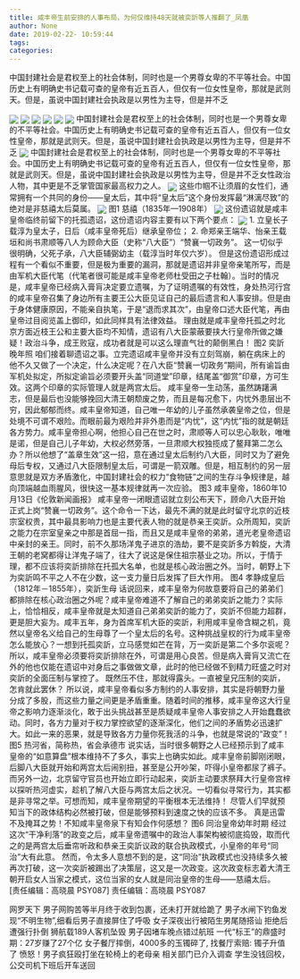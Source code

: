 ```yaml
---
title: 咸丰帝生前安排的人事布局，为何仅维持48天就被奕訢等人推翻了_凤凰
author: None
date: 2019-02-22- 10:59:44
tags: 
categories: 
---
```

中国封建社会是君权至上的社会体制，同时也是一个男尊女卑的不平等社会。中国历史上有明确史书记载可查的皇帝有近五百人，但仅有一位女性皇帝，那就是武则天。但是，虽说中国封建社会执政是以男性为主导，但是并不乏
<!-- more -->
                                
<img align="center" border="0" src="http://p1.ifengimg.com/a/2018_37/b1595fc7af57ef4_size19_w750_h172.gif" />
                                            
<img align="center" border="0" src="http://e0.ifengimg.com/10/2019/0220/44A67C9380A8DBC8C956EC1C449F19B4CD0FC77D_size104_w542_h813.jpeg" />
                                    
<img align="center" border="0" src="http://e0.ifengimg.com/06/2019/0220/61212C4DC3D8106DBC69450E435249FD51FDC1B3_size43_w494_h621.jpeg" />
                            
<img align="center" border="0" src="http://e0.ifengimg.com/04/2019/0220/0A3AF700664D8F32E67493D55BC8DBFD67CDC592_size125_w766_h552.jpeg" />
<img align="center" border="0" src="http://e0.ifengimg.com/02/2019/0220/69EF91E222F72B7F0E1AFCB0FC04F3DC920B32DC_size53_w672_h525.jpeg" />
<img align="center" border="0" src="http://e0.ifengimg.com/01/2019/0220/C641FF7DE0DFB60A10DC60DF233DDAA280D1F25E_size107_w582_h580.jpeg" />
中国封建社会是君权至上的社会体制，同时也是一个男尊女卑的不平等社会。中国历史上有明确史书记载可查的皇帝有近五百人，但仅有一位女性皇帝，那就是武则天。但是，虽说中国封建社会执政是以男性为主导，但是并不乏
<img align="center" border="0" src="http://e0.ifengimg.com/10/2019/0220/CF35532B3118159FB670218F4C63CB81A29995CF_size87_w510_h653.jpeg" />
中国封建社会是君权至上的社会体制，同时也是一个男尊女卑的不平等社会。中国历史上有明确史书记载可查的皇帝有近五百人，但仅有一位女性皇帝，那就是武则天。但是，虽说中国封建社会执政是以男性为主导，但是并不乏女性政治人物，其中更是不乏掌管国家最高权力之人。
<img align="center" border="0" src="http://p2.ifengimg.com/a/2018_37/253d1eccaf46f38_size55_w1667_h104.jpg" />
这些巾帼不让须眉的女性们，通常拥有一个共同的身份——皇太后，其中将“皇太后”这个身份发挥最“淋漓尽致”的绝对是非慈禧太后莫属。
<img align="center" border="0" src="http://p1.ifengimg.com/a/2018_11/77420f5700e6e0e_size856_w800_h1062.jpg" />
图1 慈禧（1835年—1908年）
<img align="center" border="0" src="http://p1.ifengimg.com/a/2018_18/ba96016137d6609_size107_w750_h230.gif" />
这份遗诏就是咸丰皇帝临终前留下的托孤遗诏，这份遗诏内容主要有以下两个要点：
<img align="center" border="0" src="http://p2.ifengimg.com/a/2016/0810/204c433878d5cf9size1_w16_h16.png" />
1. 立皇长子载淳为皇太子，日后（咸丰皇帝死后）继承皇帝位；
2. 命郑亲王端华、怡亲王载垣和尚书肃顺等八人为顾命大臣（史称“八大臣”）“赞襄一切政务”。
这一切似乎很明确，父死子承，八大臣辅弼幼主（载淳当时年仅六岁）。
但是这份遗诏形成过程有一个看似不重要，但是极为重要的漏洞，那就是遗诏并非皇帝亲笔所写，而是由军机大臣代笔（代笔者很可能是咸丰皇帝老师杜受田之子杜翰）。当时的情况是，咸丰皇帝已经病入膏肓决定要立遗嘱，为了证明遗嘱的有效性，身处热河行宫的咸丰皇帝召集了身边所有主要王公大臣见证自己的最后遗言和人事安排。但是由于身体健康原因，不能亲自执笔，于是“退而求其次”，由皇帝口述大臣代笔，再由皇帝过目阅览盖上御印，如此同样具有法律效益。
理由就是咸丰皇帝托孤之时北京方面近枝王公和主要大臣均不知情，遗诏有八大臣蒙蔽要挟大行皇帝所做之嫌疑！政治斗争，成王败寇，成功者就是可以这么理直气壮的颠倒黑白！
图2 奕訢晚年照
咱们接着聊遗诏之事。立完遗诏咸丰皇帝并没有立刻驾崩，躺在病床上的他不久又做了一个决定，什么决定呢？在八大臣“赞襄一切政务”期间，所有谕旨由军机处拟定，所拟定谕旨必须要开头盖“同道堂”印章，结尾盖“御赏”印章，方可生效。这两个印章的实际管理人就是两宫太后。
咸丰皇帝一生动荡，虽然踌躇满志，但是最后也没能够挽回大清王朝颓废之势，而且是每况愈下，内忧外患层出不穷，因此郁郁而终。咸丰皇帝知道，自己唯一年幼的儿子虽然承袭皇帝之位，但是处境不可谓不艰险。而眼前最为艰险并非外患而是“内忧”，这“内忧”指的就是朝廷各方势力。咸丰皇帝担心啊，他担心自己在世之时，肃顺等人可以忠心耿耿，唯唯是诺，但是自己儿子年幼，大权必然旁落，一旦肃顺大权独揽成了鳌拜第二怎么办？所以他想了“盖章生效”这一招，意在通过皇太后制约八大臣，同时又为了避免母后专权，又通过八大臣限制皇太后，可谓是一箭双雕。但是，相互制约的另一层意思就是双方矛盾激化，中国封建社会的权力“食物链”之间的生存斗争规律是，越向顶端越血雨腥风，很快这一基本规律就再一次应验。
图3 咸丰皇帝，1860年10月13日《伦敦新闻画报》
咸丰皇帝一闭眼遗诏就立刻公布天下，顾命八大臣开始正式上岗“赞襄一切政务”。这个命令一下达，最先不满的就是此时留守北京的近枝宗室权贵，其中最具影响力也是主要代表人物的就是恭亲王奕訢。众所周知，奕訢之能力在宗室皇亲之中那是首屈一指，而且又是咸丰皇帝的弟弟，道光老皇帝遗诏中亲封的亲王。同时，前不久那场洋鬼子进京的浩劫，要不是奕訢多方斡旋，大清王朝的老窝都得让洋鬼子端了，往大了说这是保住祖宗基业之功。所以，于情于理，都不应该将奕訢排除在托孤大名单，也就是核心政治圈之外。当时，朝野上下为奕訢鸣不平之人不在少数，这一支力量日后发挥了巨大作用。
图4 孝静成皇后（1812年－1855年），奕訢生母
话说回来，咸丰皇帝为何故意要将自己的弟弟们都排除在核心政治圈之外呢？咸丰皇帝难道不了解自己的弟弟奕訢之能力？实际上，恰恰相反，咸丰皇帝就是太知道自己弟弟奕訢的能力了，奕訢不但能力超群，更是胆大妄为。咸丰五年，身为首席军机大臣的奕訢，利用咸丰皇帝含糊之机，竟然以皇帝名义给自己的生母尊了一个皇太后的名号。这种挑战皇权的行为咸丰皇帝怎么能放心？一想到托孤奕訢，立马感觉如芒在背，万一奕訢是第二个多尔衮呢？所以，咸丰皇帝必须要将奕訢排除在外，可谓是用心良苦。但是病入膏肓又流亡在外的他也仅能在遗诏中对身后之事做做文章，此时的他已经做不到精力旺盛之时对奕訢的全面压制与掌控了。
既然压不住，那就得露头。一直被皇兄压制的奕訢，怎肯就此罢休？
所以说，咸丰皇帝看似多方制约的人事安排，其实是将朝野力量分成了多股，而这些力量之间更是矛盾重重。随着时间的推移，咸丰皇帝这大行皇帝之影响力逐渐淡化，敢于出头挑战甚至是质疑咸丰皇帝人事安排之人开始蠢蠢欲动。同时，各方力量对于权力掌控欲望的逐渐深化，他们之间的矛盾势必迅速扩大。如此一来的恶果，就是导致各方力量你死我活的斗争，也就是常说的“政变”！
图5 热河省，简称热，省会承德市
说实话，当时很多朝野之人已经预示到了咸丰皇帝的“如意算盘”根本维持不了多久，事实上也确实如此。咸丰皇帝前脚刚闭眼，后脚八大臣就开始和两宫太后闹别扭，甚至是公开吵架，吓得小皇帝都尿了裤子。而另外一边，北京留守官员也开始立即行动起来，奕訢主动要求祭拜大行皇帝宫梓以探听热河虚实，趁机了解八大臣与两宫太后之状况。一切看似寻常行为，其实都是非寻常之举。可想而知，咸丰皇帝期望的平衡根本无法维持！
尽管人们早就预知当下的政体结构必然被打破，但是能够预料到速度之快的应该不多。
真是迅雷不及掩耳之势！不知咸丰皇帝泉下有知会作何感想？
图6 同治皇帝幼年时期
经过这次“干净利落”的政变之后，咸丰皇帝遗嘱中的政治人事架构被彻底捣毁，取而代之的是两宫太后垂帘听政和恭亲王奕訢议政的联合执政模式，小皇帝的年号“同治”大有此意。
然而，令太多人意想不到的是，这“同治”执政模式也没持续多久被再次打破，这一次奕訢被踢出了决策层，这又是一次政变。这次政变标志着大清王朝开启女人当家之模式，这位当家的女人就是同治皇帝的生母——慈禧太后。
 
 
                                [责任编辑：高晓晨                                    PSY087]                            
                                责任编辑：高晓晨                                    PSY087                            
                                                            
网罗天下
男子网购苦等半月终于收到包裹，还未打开就给跪了
男子水闸下钓鱼发现“不明生物”,细看后男子直接屏住了呼吸
女子深夜出行被陌生男尾随搭讪 拒绝后遭强行扑倒
狮航载189人客机坠毁 男子因堵车晚点错过航班
一代“标王”的鼎盛时期：27岁赚了27个亿
女子餐厅摔倒，4000多的玉镯碎了, 找餐厅索赔: 镯子升值了
愤怒！男子疯狂殴打坐在轮椅上的老母亲 相关部门已介入调查
学生没钱回校，公交司机下班后开车送回
